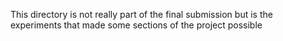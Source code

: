 This directory is not really part of the final submission but is the experiments that made some sections of the project possible